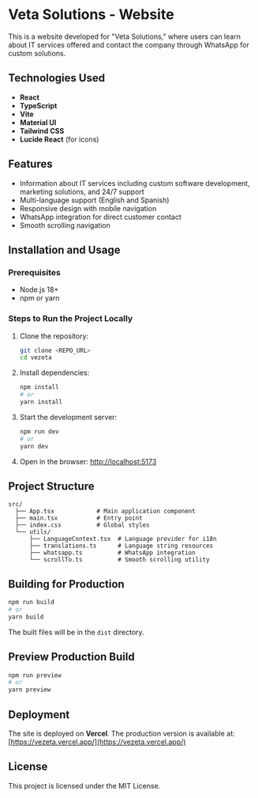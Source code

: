 # Veta Solutions - Website

This is a website developed for "Veta Solutions," where users can learn about IT services offered and contact the company through WhatsApp for custom solutions.

## Technologies Used

- **React**
- **TypeScript**
- **Vite**
- **Material UI**
- **Tailwind CSS**
- **Lucide React** (for icons)

## Features

- Information about IT services including custom software development, marketing solutions, and 24/7 support
- Multi-language support (English and Spanish)
- Responsive design with mobile navigation
- WhatsApp integration for direct customer contact
- Smooth scrolling navigation

## Installation and Usage

### Prerequisites

- Node.js 18+
- npm or yarn

### Steps to Run the Project Locally

1. Clone the repository:

   ```bash
   git clone <REPO_URL>
   cd vezeta
   ```

2. Install dependencies:

   ```bash
   npm install
   # or
   yarn install
   ```

3. Start the development server:

   ```bash
   npm run dev
   # or
   yarn dev
   ```

4. Open in the browser: [http://localhost:5173](http://localhost:5173)

## Project Structure

```
src/
  ├── App.tsx            # Main application component
  ├── main.tsx           # Entry point
  ├── index.css          # Global styles
  └── utils/
      ├── LanguageContext.tsx  # Language provider for i18n
      ├── translations.ts      # Language string resources
      ├── whatsapp.ts          # WhatsApp integration
      └── scrollTo.ts          # Smooth scrolling utility
```

## Building for Production

```bash
npm run build
# or
yarn build
```

The built files will be in the `dist` directory.

## Preview Production Build

```bash
npm run preview
# or
yarn preview
```

## Deployment

The site is deployed on **Vercel**. The production version is available at:
[https://vezeta.vercel.app/](https://vezeta.vercel.app/)

## License

This project is licensed under the MIT License.
